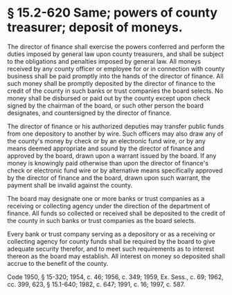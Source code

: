 # § 15.2-620 Same; powers of county treasurer; deposit of moneys.

<p>The director of finance shall exercise the powers conferred and perform the duties imposed by general law upon county treasurers, and shall be subject to the obligations and penalties imposed by general law. All moneys received by any county officer or employee for or in connection with county business shall be paid promptly into the hands of the director of finance. All such money shall be promptly deposited by the director of finance to the credit of the county in such banks or trust companies the board selects. No money shall be disbursed or paid out by the county except upon check signed by the chairman of the board, or such other person the board designates, and countersigned by the director of finance.</p><p>The director of finance or his authorized deputies may transfer public funds from one depository to another by wire. Such officers may also draw any of the county's money by check or by an electronic fund wire, or by any means deemed appropriate and sound by the director of finance and approved by the board, drawn upon a warrant issued by the board. If any money is knowingly paid otherwise than upon the director of finance's check or electronic fund wire or by alternative means specifically approved by the director of finance and the board, drawn upon such warrant, the payment shall be invalid against the county.</p><p>The board may designate one or more banks or trust companies as a receiving or collecting agency under the direction of the department of finance. All funds so collected or received shall be deposited to the credit of the county in such banks or trust companies as the board selects.</p><p>Every bank or trust company serving as a depository or as a receiving or collecting agency for county funds shall be required by the board to give adequate security therefor, and to meet such requirements as to interest thereon as the board may establish. All interest on money so deposited shall accrue to the benefit of the county.</p><p>Code 1950, § 15-320; 1954, c. 46; 1956, c. 349; 1959, Ex. Sess., c. 69; 1962, cc. 399, 623, § 15.1-640; 1982, c. 647; 1991, c. 16; 1997, c. 587.</p>